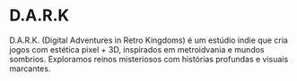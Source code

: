 # D.A.R.K
D.A.R.K. (Digital Adventures in Retro Kingdoms) é um estúdio indie que cria jogos com estética pixel + 3D, inspirados em metroidvania e mundos sombrios. Exploramos reinos misteriosos com histórias profundas e visuais marcantes.
